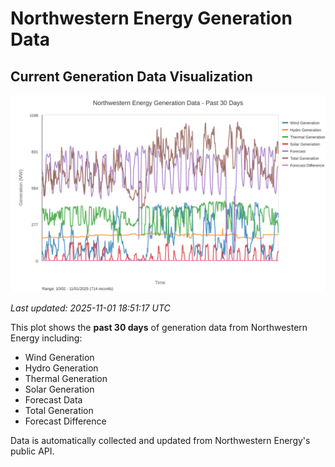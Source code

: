 # Northwestern Energy Generation Data

## Current Generation Data Visualization

![Northwestern Energy Generation Data](images/nwe_generation_plot.svg)

*Last updated: 2025-11-01 18:51:17 UTC*

This plot shows the **past 30 days** of generation data from Northwestern Energy including:
- Wind Generation
- Hydro Generation  
- Thermal Generation
- Solar Generation
- Forecast Data
- Total Generation
- Forecast Difference

Data is automatically collected and updated from Northwestern Energy's public API.

